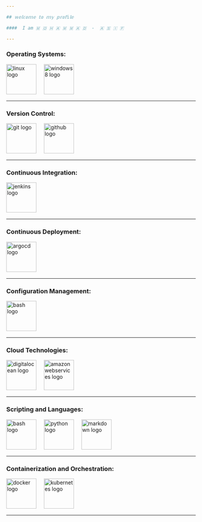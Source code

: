 ```yaml
---

## 𝕨𝕖𝕝𝕔𝕠𝕞𝕖 𝕥𝕠 𝕞𝕪 𝕡𝕣𝕠𝕗𝕚𝕝𝕖

####  I am 🇲 🇴 🇭 🇦 🇲 🇲 🇦 🇩  -  🇦 🇸 🇮 🇫  

---
```


<div align="left">
  
### Operating Systems:

  <img src="https://cdn.jsdelivr.net/gh/devicons/devicon/icons/linux/linux-original.svg" height="80" alt="linux logo"  />
  <img width="12" />
  <img src="https://cdn.jsdelivr.net/gh/devicons/devicon/icons/windows8/windows8-original.svg" height="80" alt="windows8 logo"  />
  <img width="12" />
  
---
  
### Version Control:
  <img src="https://cdn.jsdelivr.net/gh/devicons/devicon/icons/git/git-original.svg" height="80" alt="git logo"  />
  <img width="12" />
  <img src="https://cdn.jsdelivr.net/gh/devicons/devicon/icons/github/github-original.svg" height="80" alt="github logo"  />
  <img width="12" />

---

### Continuous Integration:
  <img src="https://skillicons.dev/icons?i=jenkins" height="80" alt="jenkins logo"  />
  <img width="12" />

  ---
  
### Continuous Deployment:
  <img src="https://cdn.jsdelivr.net/gh/devicons/devicon/icons/argocd/argocd-original.svg" height="80" alt="argocd logo"  />
  <img width="12" />

---

### Configuration Management:
  <img src="https://cdn.jsdelivr.net/gh/devicons/devicon/icons/ansible/ansible-original.svg" height="80" alt="bash logo"  />
  <img width="12" />

---

### Cloud Technologies:
  <img src="https://cdn.jsdelivr.net/gh/devicons/devicon/icons/digitalocean/digitalocean-original.svg" height="80" alt="digitalocean logo"  />
  <img width="12" />
  <img src="https://cdn.jsdelivr.net/gh/devicons/devicon/icons/amazonwebservices/amazonwebservices-plain-wordmark.svg" height="80" alt="amazonwebservices logo" />
  <img width="12" />

---

### Scripting and Languages:
  <img src="https://cdn.simpleicons.org/gnubash/4EAA25" height="80" alt="bash logo"  />  
  <img width="12" />
  <img src="https://cdn.jsdelivr.net/gh/devicons/devicon/icons/python/python-original.svg" height="80" alt="python logo"  />
  <img width="12" />
  <img src="https://cdn.jsdelivr.net/gh/devicons/devicon/icons/markdown/markdown-original.svg" height="80" alt="markdown logo"  />
  <img width="12" />

---

### Containerization and Orchestration:
  <img src="https://cdn.jsdelivr.net/gh/devicons/devicon/icons/docker/docker-original.svg" height="80" alt="docker logo"  />
  <img width="12" />
  <img src="https://cdn.jsdelivr.net/gh/devicons/devicon/icons/kubernetes/kubernetes-plain.svg" height="80" alt="kubernetes logo"  />
  <img width="12" />
  
---

<div align="left">




